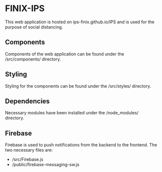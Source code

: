 # FINIX-IPS
This web application is hosted on ips-finix.github.io/IPS and is used for the purpose of social distancing.

## Components
Components of the web application can be found under the /src/components/ directory. 

## Styling 
Styling for the components can be found under the /src/styles/ directory. 

## Dependencies 
Necessary modules have been installed under the /node_modules/ directory.

## Firebase
Firebase is used to push notifications from the backend to the frontend. The two necessary files are:
- /src/Firebase.js
- /public/firebase-messaging-sw.js


